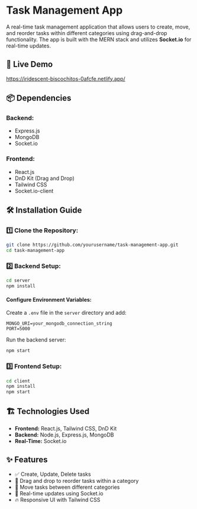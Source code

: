 # Task Management App

A real-time task management application that allows users to create, move, and reorder tasks within different categories using drag-and-drop functionality. The app is built with the MERN stack and utilizes **Socket.io** for real-time updates.

## 🚀 Live Demo

https://iridescent-biscochitos-0afcfe.netlify.app/

## 📦 Dependencies

### Backend:

- Express.js
- MongoDB
- Socket.io

### Frontend:

- React.js
- DnD Kit (Drag and Drop)
- Tailwind CSS
- Socket.io-client

## 🛠 Installation Guide

### 1️⃣ Clone the Repository:

```bash
git clone https://github.com/yourusername/task-management-app.git
cd task-management-app
```

### 2️⃣ Backend Setup:

```bash
cd server
npm install
```

#### Configure Environment Variables:

Create a `.env` file in the `server` directory and add:

```
MONGO_URI=your_mongodb_connection_string
PORT=5000
```

Run the backend server:

```bash
npm start
```

### 3️⃣ Frontend Setup:

```bash
cd client
npm install
npm start
```

## 🏗️ Technologies Used

- **Frontend:** React.js, Tailwind CSS, DnD Kit
- **Backend:** Node.js, Express.js, MongoDB
- **Real-Time:** Socket.io

## ✨ Features

- ✅ Create, Update, Delete tasks
- 🎯 Drag and drop to reorder tasks within a category
- 🔄 Move tasks between different categories
- 📡 Real-time updates using Socket.io
- 🔥 Responsive UI with Tailwind CSS
